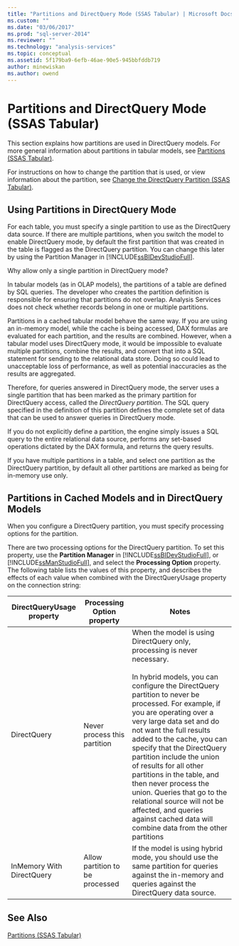 ```yaml
---
title: "Partitions and DirectQuery Mode (SSAS Tabular) | Microsoft Docs"
ms.custom: ""
ms.date: "03/06/2017"
ms.prod: "sql-server-2014"
ms.reviewer: ""
ms.technology: "analysis-services"
ms.topic: conceptual
ms.assetid: 5f179ba9-6efb-46ae-90e5-945bbfddb719
author: minewiskan
ms.author: owend
---
```

# Partitions and DirectQuery Mode (SSAS Tabular)
  This section explains how partitions are used in DirectQuery models. For more general information about partitions in tabular models, see [Partitions &#40;SSAS Tabular&#41;](partitions-ssas-tabular.md).  
  
 For instructions on how to change the partition that is used, or view information about the partition, see [Change the DirectQuery Partition &#40;SSAS Tabular&#41;](../change-the-directquery-partition-ssas-tabular.md).  
  
## Using Partitions in DirectQuery Mode  
 For each table, you must specify a single partition to use as the DirectQuery data source.  If there are multiple partitions, when you switch the model to enable DirectQuery mode, by default the first partition that was created in the table is flagged as the DirectQuery partition. You can change this later by using the Partition Manager in [!INCLUDE[ssBIDevStudioFull](../../includes/ssbidevstudiofull-md.md)].  
  
 Why allow only a single partition in DirectQuery mode?  
  
 In tabular models (as in OLAP models), the partitions of a table are defined by SQL queries. The developer who creates the partition definition is responsible for ensuring that partitions do not overlap. Analysis Services does not check whether records belong in one or multiple partitions.  
  
 Partitions in a cached tabular model behave the same way. If you are using an in-memory model, while the cache is being accessed, DAX formulas are evaluated for each partition, and the results are combined. However, when a tabular model uses DirectQuery mode, it would be impossible to evaluate multiple partitions, combine the results, and convert that into a SQL statement for sending to the relational data store. Doing so could lead to unacceptable loss of performance, as well as potential inaccuracies as the results are aggregated.  
  
 Therefore, for queries answered in DirectQuery mode, the server uses a single partition that has been marked as the primary partition for DirectQuery access, called the *DirectQuery partition*.  The SQL query specified in the definition of this partition defines the complete set of data that can be used to answer queries in DirectQuery mode.  
  
 If you do not explicitly define a partition, the engine simply issues a SQL query to the entire relational data source, performs any set-based operations dictated by the DAX formula, and returns the query results.  
  
 If you have multiple partitions in a table, and select one partition as the DirectQuery partition, by default all other partitions are marked as being for in-memory use only.  
  
## Partitions in Cached Models and in DirectQuery Models  
 When you configure a DirectQuery partition, you must specify processing options for the partition.  
  
 There are two processing options for the DirectQuery partition. To set this property, use the **Partition Manager** in [!INCLUDE[ssBIDevStudioFull](../../includes/ssbidevstudiofull-md.md)], or [!INCLUDE[ssManStudioFull](../../includes/ssmanstudiofull-md.md)], and select the **Processing Option** property. The following table lists the values of this property, and describes the effects of each value when combined with the DirectQueryUsage property on the connection string:  
  
|**DirectQueryUsage** property|**Processing Option** property|Notes|  
|-----------------------------------|------------------------------------|-----------|  
|DirectQuery|Never process this partition|When the model is using DirectQuery only, processing is never necessary.<br /><br /> In hybrid models, you can configure the DirectQuery partition to never be processed. For example, if you are operating over a very large data set and do not want the full results added to the cache, you can specify that the DirectQuery partition include the union of results for all other partitions in the table, and then never process the union. Queries that go to the relational source will not be affected, and queries against cached data will combine data from the other partitions|  
|InMemory With DirectQuery|Allow partition to be processed|If the model is using hybrid mode, you should use the same partition for queries against the in-memory and queries against the DirectQuery data source.|  
  
## See Also  
 [Partitions &#40;SSAS Tabular&#41;](partitions-ssas-tabular.md)  
  
  
